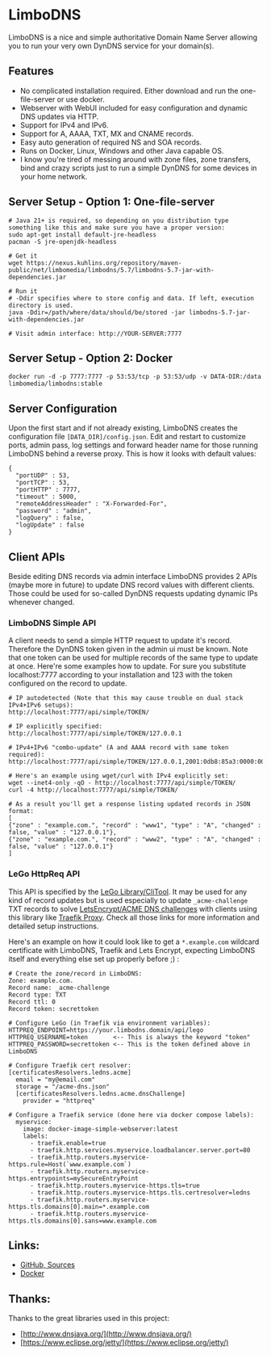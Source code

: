 # LimboDNS

LimboDNS is a nice and simple authoritative Domain Name Server allowing you to run your very own DynDNS service for your domain(s).

## Features
* No complicated installation required. Either download and run the one-file-server or use docker.
* Webserver with WebUI included for easy configuration and dynamic DNS updates via HTTP.
* Support for IPv4 and IPv6.
* Support for A, AAAA, TXT, MX and CNAME records.
* Easy auto generation of required NS and SOA records.
* Runs on Docker, Linux, Windows and other Java capable OS.
* I know you're tired of messing around with zone files, zone transfers, bind and crazy scripts just to run a simple DynDNS for some devices in your home network.

## Server Setup - Option 1: One-file-server
```
# Java 21+ is required, so depending on you distribution type something like this and make sure you have a proper version:
sudo apt-get install default-jre-headless
pacman -S jre-openjdk-headless

# Get it
wget https://nexus.kuhlins.org/repository/maven-public/net/limbomedia/limbodns/5.7/limbodns-5.7-jar-with-dependencies.jar

# Run it
# -Ddir specifies where to store config and data. If left, execution directory is used.
java -Ddir=/path/where/data/should/be/stored -jar limbodns-5.7-jar-with-dependencies.jar

# Visit admin interface: http://YOUR-SERVER:7777
```

## Server Setup - Option 2: Docker
```
docker run -d -p 7777:7777 -p 53:53/tcp -p 53:53/udp -v DATA-DIR:/data limbomedia/limbodns:stable
```

## Server Configuration
Upon the first start and if not already existing, LimboDNS creates the configuration file `[DATA_DIR]/config.json`. Edit and restart to customize ports, admin pass, log settings and forward header name for those running LimboDNS behind a reverse proxy. This is how it looks with default values:
```
{
  "portUDP" : 53,
  "portTCP" : 53,
  "portHTTP" : 7777,
  "timeout" : 5000,
  "remoteAddressHeader" : "X-Forwarded-For",
  "password" : "admin",
  "logQuery" : false,
  "logUpdate" : false
}
```


## Client APIs
Beside editing DNS records via admin interface LimboDNS provides 2 APIs (maybe more in future) to update DNS record values with different clients. Those could be used for so-called DynDNS requests updating dynamic IPs whenever changed.

### LimboDNS Simple API
A client needs to send a simple HTTP request to update it's record. Therefore the DynDNS token given in the admin ui must be known. Note that one token can be used for multiple records of the same type to update at once. Here're some examples how to update. For sure you substitute localhost:7777 according to your installation and 123 with the token configured on the record to update.

```
# IP autodetected (Note that this may cause trouble on dual stack IPv4+IPv6 setups):
http://localhost:7777/api/simple/TOKEN/

# IP explicitly specified:
http://localhost:7777/api/simple/TOKEN/127.0.0.1

# IPv4+IPv6 "combo-update" (A and AAAA record with same token required):
http://localhost:7777/api/simple/TOKEN/127.0.0.1,2001:0db8:85a3:0000:0000:8a2e:0370:7334

# Here's an example using wget/curl with IPv4 explicitly set:
wget --inet4-only -qO - http://localhost:7777/api/simple/TOKEN/
curl -4 http://localhost:7777/api/simple/TOKEN/

# As a result you'll get a response listing updated records in JSON format:
[
{"zone" : "example.com.", "record" : "www1", "type" : "A", "changed" : false, "value" : "127.0.0.1"},
{"zone" : "example.com.", "record" : "www2", "type" : "A", "changed" : false, "value" : "127.0.0.1"}
]
```


### LeGo HttpReq API
This API is specified by the [LeGo Library/CliTool](https://go-acme.github.io/lego/dns/httpreq/). It may be used for any kind of record updates but is used especially to update `_acme-challenge` TXT records to solve [LetsEncrypt/ACME DNS challenges](https://letsencrypt.org/docs/challenge-types/#dns-01-challenge) with clients using this library like [Traefik Proxy](https://go-acme.github.io/lego/dns/httpreq/). Check all those links for more information and detailed setup instructions.


Here's an example on how it could look like to get a `*.example.com` wildcard certificate with LimboDNS, Traefik and Lets Encrypt, expecting LimboDNS itself and everything else set up properly before ;) :

```
# Create the zone/record in LimboDNS:
Zone: example.com.
Record name: _acme-challenge
Record type: TXT
Record ttl: 0
Record token: secrettoken

# Configure LeGo (in Traefik via environment variables):
HTTPREQ_ENDPOINT=https://your.limbodns.domain/api/lego
HTTPREQ_USERNAME=token       <-- This is always the keyword "token"
HTTPREQ_PASSWORD=secrettoken <-- This is the token defined above in LimboDNS

# Configure Traefik cert resolver:
[certificatesResolvers.ledns.acme]
  email = "my@email.com"
  storage = "/acme-dns.json"
  [certificatesResolvers.ledns.acme.dnsChallenge]
    provider = "httpreq"

# Configure a Traefik service (done here via docker compose labels):
  myservice:
    image: docker-image-simple-webserver:latest
    labels:
      - traefik.enable=true
      - traefik.http.services.myservice.loadbalancer.server.port=80
      - traefik.http.routers.myservice-https.rule=Host(`www.example.com`)
      - traefik.http.routers.myservice-https.entrypoints=mySecureEntryPoint
      - traefik.http.routers.myservice-https.tls=true
      - traefik.http.routers.myservice-https.tls.certresolver=ledns
      - traefik.http.routers.myservice-https.tls.domains[0].main=*.example.com
      - traefik.http.routers.myservice-https.tls.domains[0].sans=www.example.com
```



## Links:
* [GitHub, Sources](https://github.com/thomaskuh/limbodns)
* [Docker](https://hub.docker.com/r/limbomedia/limbodns/)

## Thanks:
Thanks to the great libraries used in this project:
* [http://www.dnsjava.org/](http://www.dnsjava.org/)
* [https://www.eclipse.org/jetty/](https://www.eclipse.org/jetty/)
